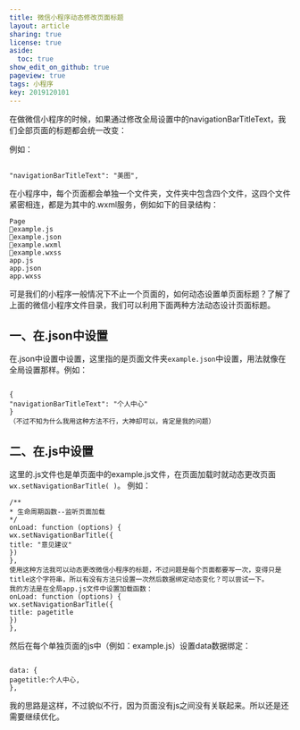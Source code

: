 ```yaml
---
title: 微信小程序动态修改页面标题
layout: article
sharing: true
license: true
aside:
  toc: true
show_edit_on_github: true
pageview: true
tags: 小程序
key: 2019120101
---
```


在做微信小程序的时候，如果通过修改全局设置中的navigationBarTitleText，我们全部页面的标题都会统一改变：


例如：
```

"navigationBarTitleText": "美图",

```



在小程序中，每个页面都会单独一个文件夹，文件夹中包含四个文件，这四个文件紧密相连，都是为其中的.wxml服务，例如如下的目录结构：

```
Page
example.js
example.json
example.wxml
example.wxss
app.js
app.json
app.wxss
```

可是我们的小程序一般情况下不止一个页面的，如何动态设置单页面标题？了解了上面的微信小程序文件目录，我们可以利用下面两种方法动态设计页面标题。


## 一、在.json中设置

在.json中设置中设置，这里指的是页面文件夹`example.json`中设置，用法就像在全局设置那样。例如：
```

{
"navigationBarTitleText": "个人中心"
}
（不过不知为什么我用这种方法不行，大神却可以，肯定是我的问题）

```


## 二、在.js中设置

这里的.js文件也是单页面中的example.js文件，在页面加载时就动态更改页面`wx.setNavigationBarTitle( )`。
例如：

```
/**
* 生命周期函数--监听页面加载
*/
onLoad: function (options) {
wx.setNavigationBarTitle({
title: "意见建议"
})
},
使用这种方法我可以动态更改微信小程序的标题，不过问题是每个页面都要写一次，变得只是title这个字符串，所以有没有方法只设置一次然后数据绑定动态变化？可以尝试一下。
我的方法是在全局app.js文件中设置加载函数：
onLoad: function (options) {
wx.setNavigationBarTitle({
title: pagetitle
})
},
```


然后在每个单独页面的js中（例如：example.js）设置data数据绑定：
```

data: {
pagetitle:个人中心,
},
```

我的思路是这样，不过貌似不行，因为页面没有js之间没有关联起来。所以还是还需要继续优化。